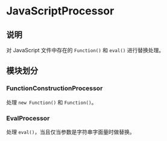 # JavaScriptProcessor

## 说明

对 JavaScript 文件中存在的 `Function()` 和 `eval()` 进行替换处理。

## 模块划分

### FunctionConstructionProcessor

处理 `new Function()` 和 `Function()`。

### EvalProcessor

处理 `eval()`，当且仅当参数是字符串字面量时做替换。